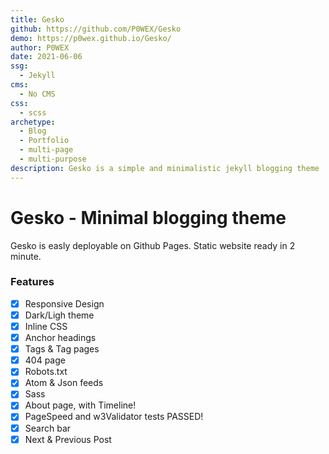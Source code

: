 ```yaml
---
title: Gesko
github: https://github.com/P0WEX/Gesko
demo: https://p0wex.github.io/Gesko/ 
author: P0WEX
date: 2021-06-06 
ssg:
  - Jekyll 
cms:
  - No CMS 
css: 
  - scss 
archetype: 
  - Blog
  - Portfolio
  - multi-page
  - multi-purpose
description: Gesko is a simple and minimalistic jekyll blogging theme
---
```


# Gesko - Minimal blogging theme

Gesko is easly deployable on Github Pages. Static website ready in 2 minute.


### Features


- [x] Responsive Design
- [x] Dark/Ligh theme
- [x] Inline CSS
- [x] Anchor headings
- [x] Tags & Tag pages
- [x] 404 page
- [x] Robots.txt
- [x] Atom & Json feeds
- [x] Sass
- [x] About page, with Timeline!
- [x] PageSpeed and w3Validator tests PASSED!
- [x] Search bar
- [x] Next & Previous Post
